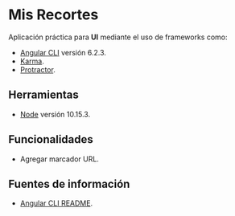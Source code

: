 # Mis Recortes

Aplicación práctica para **UI** mediante el uso de frameworks como:

- [Angular CLI](https://github.com/angular/angular-cli) versión 6.2.3.
- [Karma](https://karma-runner.github.io).
- [Protractor](http://www.protractortest.org/).

## Herramientas

- [Node](https://nodejs.org/en) versión 10.15.3.

## Funcionalidades

- Agregar marcador URL.

## Fuentes de información

- [Angular CLI README](https://github.com/angular/angular-cli/blob/master/README.md).
